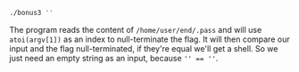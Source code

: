 ```sh
./bonus3 ''
```
The program reads the content of `/home/user/end/.pass` and will use `atoi(argv[1])` as an index to null-terminate the flag. It will then compare our input and the flag null-terminated, if they're equal we'll get a shell. So we just need an empty string as an input, because `'' == ''`.
